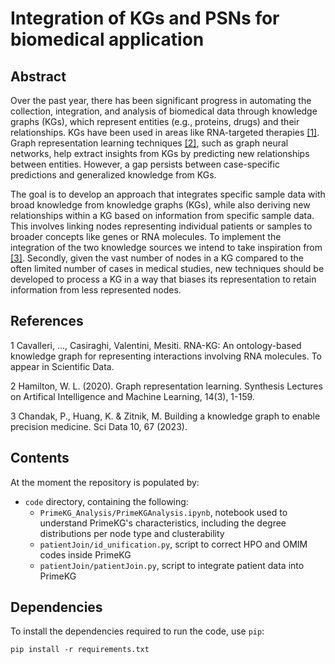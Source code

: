 # Integration of KGs and PSNs for biomedical application

## Abstract
Over the past year, there has been significant progress in automating the collection, integration, and analysis of biomedical data through knowledge graphs (KGs), which represent entities (e.g., proteins, drugs) and their relationships. KGs have been used in areas like RNA-targeted therapies [[1]](#fn1). Graph representation learning techniques [[2]](#fn1), such as graph neural networks, help extract insights from KGs by predicting new relationships between entities. However, a gap persists between case-specific predictions and generalized knowledge from KGs.

The goal is to develop an approach that integrates specific sample data with broad knowledge from knowledge graphs (KGs), while also deriving new relationships within a KG based on information from specific sample data. This involves linking nodes representing individual patients or samples to broader concepts like genes or RNA molecules. To implement the integration of the two knowledge sources we intend to take inspiration from [[3]](#fn1). Secondly, given the vast number of nodes in a KG compared to the often limited number of cases in medical studies, new techniques should be developed to process a KG in a way that biases its representation to retain information from less represented nodes.

## References
<a name="fn1">1</a> Cavalleri, ..., Casiraghi, Valentini, Mesiti. RNA-KG: An ontology-based knowledge graph for representing interactions involving RNA molecules. To appear in Scientific Data. 

<a name="fn1">2</a> Hamilton, W. L. (2020). Graph representation learning. Synthesis Lectures on Artifical Intelligence and Machine Learning, 14(3), 1-159.

<a name="fn1">3</a> Chandak, P., Huang, K. & Zitnik, M. Building a knowledge graph to enable precision medicine. Sci Data 10, 67 (2023).

## Contents
At the moment the repository is populated by:
* `code` directory, containing the following:
    * `PrimeKG_Analysis/PrimeKGAnalysis.ipynb`, notebook used to understand PrimeKG's characteristics, including the degree distributions per node type and clusterability
    * `patientJoin/id_unification.py`, script to correct HPO and OMIM codes inside PrimeKG
    * `patientJoin/patientJoin.py`, script to integrate patient data into PrimeKG

## Dependencies
To install the dependencies required to run the code, use `pip`:

```pip install -r requirements.txt```